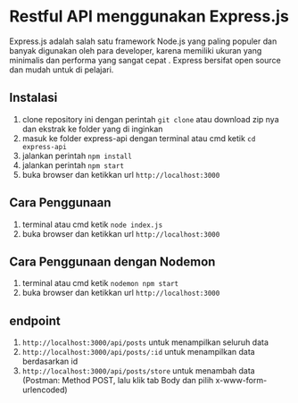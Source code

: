 # Restful API menggunakan Express.js
Express.js adalah salah satu framework Node.js yang paling populer dan banyak digunakan oleh para developer, karena memiliki ukuran yang minimalis dan performa yang sangat cepat . Express bersifat open source dan mudah untuk di pelajari.

## Instalasi
1. clone repository ini dengan perintah `git clone` atau download zip nya dan ekstrak ke folder yang di inginkan
2. masuk ke folder express-api dengan terminal atau cmd ketik `cd express-api`
3. jalankan perintah `npm install`
4. jalankan perintah `npm start`
5. buka browser dan ketikkan url `http://localhost:3000`

## Cara Penggunaan
1. terminal atau cmd ketik `node index.js`
2. buka browser dan ketikkan url `http://localhost:3000`

## Cara Penggunaan dengan Nodemon
1. terminal atau cmd ketik `nodemon npm start`
2. buka browser dan ketikkan url `http://localhost:3000`

## endpoint 
1. `http://localhost:3000/api/posts` untuk menampilkan seluruh data
2. `http://localhost:3000/api/posts/:id` untuk menampilkan data berdasarkan id
3. `http://localhost:3000/api/posts/store` untuk menambah data (Postman: Method POST, lalu klik tab Body dan pilih x-www-form-urlencoded)